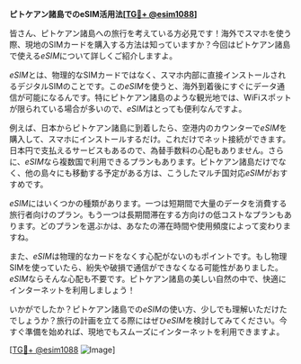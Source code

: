 **ピトケアン諸島でのeSIM活用法[[TG💪+ @esim1088](https://t.me/s/esim1088)]**

皆さん、ピトケアン諸島への旅行を考えている方必見です！海外でスマホを使う際、現地のSIMカードを購入する方法は知っていますか？今回はピトケアン諸島で使える*eSIM*について詳しくご紹介しますよ。

*eSIM*とは、物理的なSIMカードではなく、スマホ内部に直接インストールされるデジタルSIMのことです。この*eSIM*を使うと、海外到着後にすぐにデータ通信が可能になるんです。特にピトケアン諸島のような観光地では、WiFiスポットが限られている場合が多いので、*eSIM*はとっても便利なんですよ。

例えば、日本からピトケアン諸島に到着したら、空港内のカウンターで*eSIM*を購入して、スマホにインストールするだけ。これだけでネット接続ができます。日本円で支払えるサービスもあるので、為替手数料の心配もありません。さらに、*eSIM*なら複数国で利用できるプランもあります。ピトケアン諸島だけでなく、他の島々にも移動する予定がある方は、こうしたマルチ国対応*eSIM*がおすすめです。

*eSIM*にはいくつかの種類があります。一つは短期間で大量のデータを消費する旅行者向けのプラン。もう一つは長期間滞在する方向けの低コストなプランもあります。どのプランを選ぶかは、あなたの滞在時間や使用頻度によって変わりますね。

また、*eSIM*は物理的なカードをなくす心配がないのもポイントです。もし物理SIMを使っていたら、紛失や破損で通信ができなくなる可能性がありました。*eSIM*ならそんな心配も不要です。ピトケアン諸島の美しい自然の中で、快適にインターネットを利用しましょう！

いかがでしたか？ピトケアン諸島での*eSIM*の使い方、少しでも理解いただけたでしょうか？旅行の計画を立てる際にはぜひ*eSIM*を検討してみてください。今すぐ準備を始めれば、現地でもスムーズにインターネットを利用できますよ。

[[TG💪+ @esim1088](https://t.me/s/esim1088) ![Image](https://i.postimg.cc/Y0z9fWf4/image.png)]